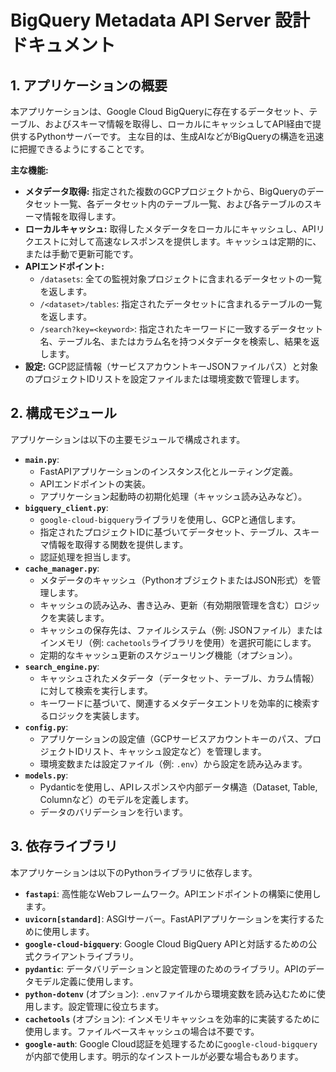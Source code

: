 # BigQuery Metadata API Server 設計ドキュメント

## 1. アプリケーションの概要

本アプリケーションは、Google Cloud BigQueryに存在するデータセット、テーブル、およびスキーマ情報を取得し、ローカルにキャッシュしてAPI経由で提供するPythonサーバーです。
主な目的は、生成AIなどがBigQueryの構造を迅速に把握できるようにすることです。

**主な機能:**

*   **メタデータ取得:** 指定された複数のGCPプロジェクトから、BigQueryのデータセット一覧、各データセット内のテーブル一覧、および各テーブルのスキーマ情報を取得します。
*   **ローカルキャッシュ:** 取得したメタデータをローカルにキャッシュし、APIリクエストに対して高速なレスポンスを提供します。キャッシュは定期的に、または手動で更新可能です。
*   **APIエンドポイント:**
    *   `/datasets`: 全ての監視対象プロジェクトに含まれるデータセットの一覧を返します。
    *   `/<dataset>/tables`: 指定されたデータセットに含まれるテーブルの一覧を返します。
    *   `/search?key=<keyword>`: 指定されたキーワードに一致するデータセット名、テーブル名、またはカラム名を持つメタデータを検索し、結果を返します。
*   **設定:** GCP認証情報（サービスアカウントキーJSONファイルパス）と対象のプロジェクトIDリストを設定ファイルまたは環境変数で管理します。

## 2. 構成モジュール

アプリケーションは以下の主要モジュールで構成されます。

*   **`main.py`**:
    *   FastAPIアプリケーションのインスタンス化とルーティング定義。
    *   APIエンドポイントの実装。
    *   アプリケーション起動時の初期化処理（キャッシュ読み込みなど）。
*   **`bigquery_client.py`**:
    *   `google-cloud-bigquery`ライブラリを使用し、GCPと通信します。
    *   指定されたプロジェクトIDに基づいてデータセット、テーブル、スキーマ情報を取得する関数を提供します。
    *   認証処理を担当します。
*   **`cache_manager.py`**:
    *   メタデータのキャッシュ（PythonオブジェクトまたはJSON形式）を管理します。
    *   キャッシュの読み込み、書き込み、更新（有効期限管理を含む）ロジックを実装します。
    *   キャッシュの保存先は、ファイルシステム（例: JSONファイル）またはインメモリ（例: `cachetools`ライブラリを使用）を選択可能にします。
    *   定期的なキャッシュ更新のスケジューリング機能（オプション）。
*   **`search_engine.py`**:
    *   キャッシュされたメタデータ（データセット、テーブル、カラム情報）に対して検索を実行します。
    *   キーワードに基づいて、関連するメタデータエントリを効率的に検索するロジックを実装します。
*   **`config.py`**:
    *   アプリケーションの設定値（GCPサービスアカウントキーのパス、プロジェクトIDリスト、キャッシュ設定など）を管理します。
    *   環境変数または設定ファイル（例: `.env`）から設定を読み込みます。
*   **`models.py`**:
    *   Pydanticを使用し、APIレスポンスや内部データ構造（Dataset, Table, Columnなど）のモデルを定義します。
    *   データのバリデーションを行います。

## 3. 依存ライブラリ

本アプリケーションは以下のPythonライブラリに依存します。

*   **`fastapi`**: 高性能なWebフレームワーク。APIエンドポイントの構築に使用します。
*   **`uvicorn[standard]`**: ASGIサーバー。FastAPIアプリケーションを実行するために使用します。
*   **`google-cloud-bigquery`**: Google Cloud BigQuery APIと対話するための公式クライアントライブラリ。
*   **`pydantic`**: データバリデーションと設定管理のためのライブラリ。APIのデータモデル定義に使用します。
*   **`python-dotenv`** (オプション): `.env`ファイルから環境変数を読み込むために使用します。設定管理に役立ちます。
*   **`cachetools`** (オプション): インメモリキャッシュを効率的に実装するために使用します。ファイルベースキャッシュの場合は不要です。
*   **`google-auth`**: Google Cloud認証を処理するために`google-cloud-bigquery`が内部で使用します。明示的なインストールが必要な場合もあります。